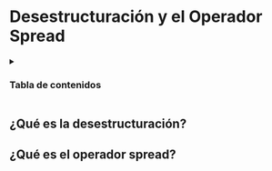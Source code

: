 # Desestructuración y el Operador Spread

<details align="left">
  <summary>
    <h3>Tabla de contenidos</h3>
  </summary>

<ul>
  <li>
    <a href="">Desestructuración</a>
    <ul>
      <li>¿Qué es?</li>
       <li>Funcionamiento
        <ul>
          <li>En arreglos</li>
          <li>En objetos</li>
        </ul>
      </li>
    </ul>
  </li>
  <li>
    <a href="">Operador Spread</a>
    <ul>
      <li>¿Qué es?</li>
      <li>Funcionamiento
        <ul>
          <li>En arreglos</li>
          <li>En objetos</li>
          <li>En funciones</li>
          <li>En cadenas de texto</li>
        </ul>
      </li>
      <li>Usos comunes</li>
    </ul>
  </li>
</ul>
</details>

## ¿Qué es la desestructuración?

## ¿Qué es el operador spread?
